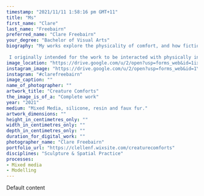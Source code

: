 ```yaml
---
timestamp: "2021/11/11 1:58:16 pm GMT+11"
title: "Ms"
first_name: "Clare"
last_name: "Freebairn"
preferred_name: "Clare Freebairn"
your_degree: "Bachelor of Visual Arts"
biography: "My works explore the physicality of comfort, and how fiction can play a part in that. As a child I was a constant day-dreamer, and creating narratives of comfort was something I did often. These narratives often featured creatures from my favourite stories or pets and animals in my life. My personal practice began many years ago in puppetry and incorporating that with my reflections on myself as an artist and maker have culminated in these works; Creature Comforts. The sculptural work I have created is a body of comfort, taking from life aspects that are comforting and often found desirable in animals, such as body warmth, the familiar weight of a body, cute facial features and soft fur. 
 
 I originally intended for the work to be interacted with physically in an exhibition, however circumstances have not allowed for this and so I invited people in my personal community to interact with the creatures I had created in a way that was comfortable for them, and asked if I could photograph them to capture the effect that these works have on a participant. From the wide range of participants these images give an impression of the narratives created between the participant and artwork that facilitate their experience."
image_location: "https://drive.google.com/u/2/open?usp=forms_web&id=1ixbKRg23tsNJRd3wiTg16xOAYctfib-A"
instagram_image: "https://drive.google.com/u/2/open?usp=forms_web&id=1Y-bQ9z6kHQnaHV4yh_8AR61YIcmXRLFj"
instagram: "#clarefreebairn"
image_caption: ""
name_of_photographer: ""
artwork_title: "Creature Comforts"
the_image_is_of_a: "Complete work"
year: "2021"
medium: "Mixed Media, silicone, resin and faux fur."
artwork_dimensions: ""
height_in_centimetres_only: ""
width_in_centimetres_only: ""
depth_in_centimetres_only: ""
duration_for_digital_work: ""
photographer_name: "Clare Freebairn"
portfolio_url: "https://clellenf.wixsite.com/creaturecomforts"
disciplines: "Sculpture & Spatial Practice"
processes:
- Mixed media
- Modelling
---
```


Default content